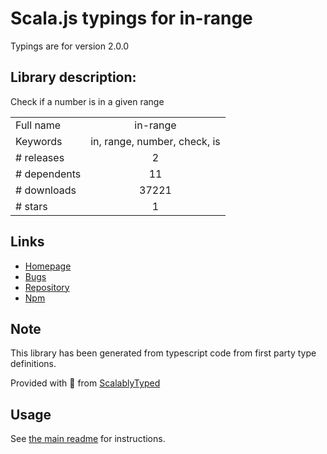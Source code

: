 
# Scala.js typings for in-range

Typings are for version 2.0.0

## Library description:
Check if a number is in a given range

|                    |                 |
| ------------------ | :-------------: |
| Full name          | in-range |
| Keywords           | in, range, number, check, is |
| # releases         | 2 |
| # dependents       | 11 |
| # downloads        | 37221 |
| # stars            | 1 |

## Links
- [Homepage](https://github.com/sindresorhus/in-range#readme)
- [Bugs](https://github.com/sindresorhus/in-range/issues)
- [Repository](https://github.com/sindresorhus/in-range)
- [Npm](https://www.npmjs.com/package/in-range)
    


## Note
This library has been generated from typescript code from first party type definitions.

Provided with :purple_heart: from [ScalablyTyped](https://github.com/oyvindberg/ScalablyTyped)

## Usage
See [the main readme](../../readme.md) for instructions.


